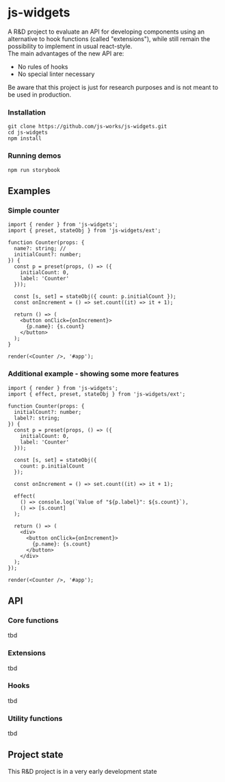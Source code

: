 # js-widgets

A R&D project to evaluate an API for developing components using an alternative to hook functions (called "extensions"), while still remain the possibility to implement in usual react-style.
<br />
The main advantages of the new API are:

- No rules of hooks
- No special linter necessary

Be aware that this project is just for research purposes and is not meant to be used in production.

### Installation

```
git clone https://github.com/js-works/js-widgets.git
cd js-widgets
npm install
```

### Running demos

```
npm run storybook
```

## Examples

### Simple counter

```tsx
import { render } from 'js-widgets';
import { preset, stateObj } from 'js-widgets/ext';

function Counter(props: {
  name?: string; //
  initialCount?: number;
}) {
  const p = preset(props, () => ({
    initialCount: 0,
    label: 'Counter'
  }));

  const [s, set] = stateObj({ count: p.initialCount });
  const onIncrement = () => set.count((it) => it + 1);

  return () => (
    <button onClick={onIncrement}>
      {p.name}: {s.count}
    </button>
  );
}

render(<Counter />, '#app');
```

### Additional example - showing some more features

```tsx
import { render } from 'js-widgets';
import { effect, preset, stateObj } from 'js-widgets/ext';

function Counter(props: {
  initialCount?: number;
  label?: string;
}) {
  const p = preset(props, () => ({
    initialCount: 0,
    label: 'Counter'
  }));

  const [s, set] = stateObj({
    count: p.initialCount
  });

  const onIncrement = () => set.count((it) => it + 1);

  effect(
    () => console.log(`Value of "${p.label}": ${s.count}`),
    () => [s.count]
  );

  return () => (
    <div>
      <button onClick={onIncrement}>
        {p.name}: {s.count}
      </button>
    </div>
  );
});

render(<Counter />, '#app');
```

## API

### Core functions

tbd

### Extensions

tbd

### Hooks

tbd

### Utility functions

tbd

## Project state

This R&D project is in a very early development state
